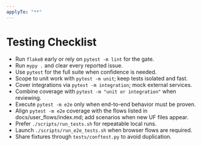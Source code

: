 ```yaml
---
applyTo: "**"
---
```

# Testing Checklist

- Run `flake8` early or rely on `pytest -m lint` for the gate.
- Run `mypy .` and clear every reported issue.
- Use `pytest` for the full suite when confidence is needed.
- Scope to unit work with `pytest -m unit`; keep tests isolated and fast.
- Cover integrations via `pytest -m integration`; mock external services.
- Combine coverage with `pytest -m "unit or integration"` when reviewing.
- Execute `pytest -m e2e` only when end-to-end behavior must be proven.
- Align `pytest -m e2e` coverage with the flows listed in docs/user_flows/index.md; add scenarios when new UF files appear.
- Prefer `./scripts/run_tests.sh` for repeatable local runs.
- Launch `./scripts/run_e2e_tests.sh` when browser flows are required.
- Share fixtures through `tests/conftest.py` to avoid duplication.
